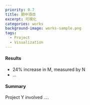 ```yaml
---
priority: 0.7
title: 期中項目
excerpt: 可視化
categories: works
background-image: works-sample.png
tags:
  - Project
  - Visualization
---
```


#### Results

- 24% increase in M, measured by N
- ...

#### Summary

Project Y involved ....
